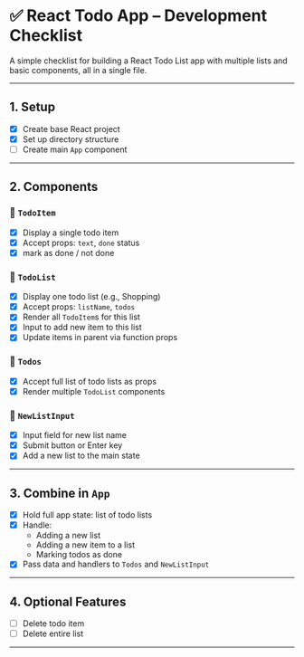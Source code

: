# ✅ React Todo App – Development Checklist

A simple checklist for building a React Todo List app with multiple lists and basic components, all in a single file.

---

## 1. Setup

- [x] Create base React project
- [x] Set up directory structure
- [ ] Create main `App` component

---

## 2. Components

### 🧩 `TodoItem`

- [x] Display a single todo item
- [x] Accept props: `text`, `done` status
- [x] mark as done / not done

### 🧩 `TodoList`

- [x] Display one todo list (e.g., Shopping)
- [x] Accept props: `listName`, `todos`
- [x] Render all `TodoItem`s for this list
- [x] Input to add new item to this list
- [x] Update items in parent via function props

### 🧩 `Todos`

- [x] Accept full list of todo lists as props
- [x] Render multiple `TodoList` components

### 🧩 `NewListInput`

- [x] Input field for new list name
- [x] Submit button or Enter key
- [x] Add a new list to the main state

---

## 3. Combine in `App`

- [x] Hold full app state: list of todo lists
- [x] Handle:
  - Adding a new list
  - Adding a new item to a list
  - Marking todos as done
- [x] Pass data and handlers to `Todos` and `NewListInput`

---

## 4. Optional Features

- [ ] Delete todo item
- [ ] Delete entire list

---
